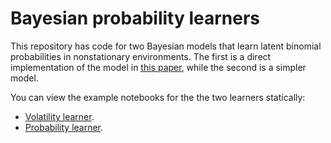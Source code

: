 Bayesian probability learners
=============================

This repository has code for two Bayesian models that learn latent binomial probabilities in nonstationary environments. The first is a direct implementation of the model in [this paper](http://www.ncbi.nlm.nih.gov/pubmed/17676057), while the second is a simpler model.

You can view the example notebooks for the the two learners statically:

- [Volatility learner](http://nbviewer.ipython.org/urls/raw.github.com/mwaskom/OptimalLearner/master/VolatilityLearner.ipynb).
- [Probability learner](http://nbviewer.ipython.org/urls/raw.github.com/mwaskom/OptimalLearner/master/ProbabilityLearner.ipynb).

